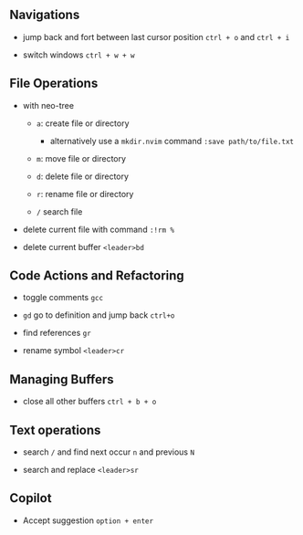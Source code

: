 ## Navigations

- jump back and fort between last cursor position `ctrl + o` and `ctrl + i`

- switch windows `ctrl + w + w`

## File Operations

- with neo-tree

  - `a`: create file or directory

    - alternatively use a `mkdir.nvim` command `:save path/to/file.txt`

  - `m`: move file or directory
  - `d`: delete file or directory
  - `r`: rename file or directory
  - `/` search file

- delete current file with command `:!rm %`

- delete current buffer `<leader>bd`

## Code Actions and Refactoring

- toggle comments `gcc`

- `gd` go to definition and jump back `ctrl+o`

- find references `gr`

- rename symbol `<leader>cr`

## Managing Buffers

- close all other buffers `ctrl + b + o`

## Text operations

- search `/` and find next occur `n` and previous `N`

- search and replace `<leader>sr`

## Copilot

- Accept suggestion `option + enter`

